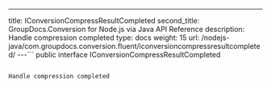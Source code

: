 ---
title: IConversionCompressResultCompleted
second_title: GroupDocs.Conversion for Node.js via Java API Reference
description: Handle compression completed
type: docs
weight: 15
url: /nodejs-java/com.groupdocs.conversion.fluent/iconversioncompressresultcompleted/
---```
public interface IConversionCompressResultCompleted
```

Handle compression completed
